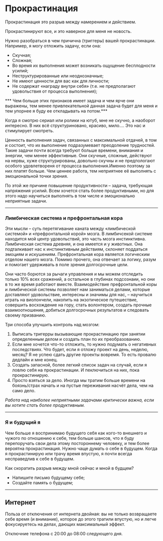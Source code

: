 # Прокрастинация
Прокрастинация это разрыв между намерением и действием.

Прокрастинируют все, и это наверное для меня не новость. 

Нужно разобраться в чем причична (триггеры) вашей прокрастинации. Например, я могу отложить задачу, если она:
- Скучная;
- Сложная;
- Во время их выполнения может возникать ощущение бесплодности усилий;
- Неструктурированные или неоднозначные;
- Не имеют ценности для вас как для личности;
- Не содержат «награду внутри себя» (т.е. не предполагают удовольствия от процесса выполнения);

*** Чем больше этих признаков имеет задача и чем ярче они выражены, тем менее привлекательной данная задача будет для меня и тем упорнее я буду ее откладывать на потом.***

Когда я смотрю сериал или ролики на ютуб, мне не скучно, а наоборот интересно. В них всё структуриновано, красиво, мило.... Это нас и стимулирует смотреть. 

Ценность выполнения задач, связанных с максимальной отдачей, в том и состоит, что их выполнение подразумевает преодоление трудностей. Такие задачи почти всегда требуют больше времени, внимания и энергии, чем менее эффективные. Они скучные, сложные, действуют на нервы, хуже структурированы, довольно скучны и не предпологают особого удовлетвореня от процесса выполнения.Именно поэтому за них платят больше. Чем ценнее работа, тем неприятнее её выполнять с эмоциональной точки зрения.

По этой же причине повышение продуктивности – задача, требующая напряжения усилий. Всем хочется стать более продуктивными, но для этого надо научиться выполнять в том числе и эмоционально неприятные задачи. 

---
### Лимбическая система и префронтальная кора
Эти мысли – суть перетягивание каната между «лимбической системой» и «префронтальной корой» мозга. В лимбичсекой системе находится мой центр удовольствий, это часть мозга инстинктивна. Лимбическая система древняя, и она имеется и у животных. Она подталкивает нас к инстинктивным действиям, склоняет поддаться эмоциям и искушениям.
Префронтальная кора является логическим отделом нашего мозга. Помимо прочего, она отвечает за логику, разум и помогает удерживать в поле зрения долгосрочные цели.

Они часто борются за рычаги управления и мы можем отследить только 10% всех сражений, а остальное в глубинах подсознаии, но они в то же время работают вместе. Взаимодействие префронтальной коры и лимбической системы позволяет нам заниматься делами, которые доставляют удовольствие, интересны и значимы для нас, – научиться играть на виолончели, накопить на экзотическое путешествие, совершить восхождение на гору, стать волонтером, создать прочные взаимоотношения, добиться долгосрочных результатов и следовать своему призванию.  

Три способа улучшить контроль над мозгом:
1. Выписать тригерры вызывающие прокрастинацию при занятии определенным делом и создать план по их преобразованию.
2.  Если мне хочется что-то отложить, то нужно подумать о негативных последствиях. Что будет, если я отложу проект на день, неделю, месяц? Я не успею сдать другие проекты вовремя. То есть провалю дедлайн и мне конец.
3. Создать запасной, более легкий список задач на случай, если я ловлю себя на прокрастинации. И пеключиться на них, пока прокрастинирую.
4. Просто взяться за дело. Иногда мы тратим больше времени на боязнь/страх начать и на пустые переживания насчёт дела, чем на само дело. 
    

_Работа над наиболее неприятными задачами критически важна, если вы хотите стать более продуктивным._

---
### Я и будущий я
Чем больше я воспринимаю будущего себя как кого-то внешнего и чужого по отношению к себе, тем больше шансов, что я буду перепоручать свои дела этому постороннему человеку, и тем более вероятна прокрастинация. Нужно чаще думать о себе в будущем. Когда я прокрастинирую или трачу время впустую, я почти всегда несправедлив к себе в будущем.

Как скоратить разрыв между мной сейчас и мной в будщем?
- Напишите письмо будущему себе;
- Создайте память о будущем;

---
## Интернет
Польза от отключения от интернета двойная: вы не только возвращаете себе время (и внимание), которое до этого тратили впустую, но и легче фокусируетесь на делах, дающих максимальный эффект.

Отключние телефона с 20:00 до 08:00 следующего дня.


